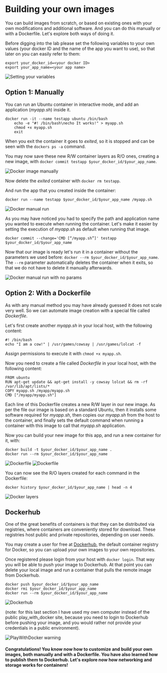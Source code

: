 # Building your own images

You can build images from scratch, or based on existing ones with your own modifications and additional software. And you can do this manually or with a Dockerfile. Let's explore both ways of doing it.

Before digging into the lab please set the following variables to your own values (your docker ID and the name of the app you want to use), so that later on you can easily refer to them:

```
export your_docker_id=<your docker ID>
export your_app_name=<your app name>
```

![Setting your variables](/posts/files/docker-201/assets/images/variables.png)


## Option 1: Manually

You can run an Ubuntu container in interactive mode, and add an application (*myapp.sh*) inside it.

```
docker run -it --name testapp ubuntu /bin/bash
    echo -e "#! /bin/bash\necho It works!" > myapp.sh
    chmod +x myapp.sh
    exit
```

When you exit the container it goes to *exited*, so it is stopped and can be seen with the `dockers ps -a` command.

You may now save these new R/W container layers as R/O ones, creating a new image, with `docker commit testapp $your_docker_id/$your_app_name`.

![Docker image manually](/posts/files/docker-201/assets/images/docker_manual.png)

Now delete the *exited* container with `docker rm testapp`.

And run the app that you created inside the container:

```
docker run --name testapp $your_docker_id/$your_app_name /myapp.sh
```

![Docker manual run](/posts/files/docker-201/assets/images/docker_manual_run.png)

As you may have noticed you had to specify the path and application name you wanted to execute when running the container. Let's make it easier by setting the execution of *myapp.sh* as default when running that image.

```
docker commit --change='CMD [“/myapp.sh”]' testapp $your_docker_id/$your_app_name
```

Now that our image is ready let's run it in a container without the parameters we used before: `docker --rm $your_docker_id/$your_app_name`. The `--rm` parameter automatically deletes the container when it exits, so that we do not have to delete it manually afterwards.

![Docker manual run with no params](/posts/files/docker-201/assets/images/docker_manual_run2.png)

## Option 2: With a Dockerfile

As with any manual method you may have already guessed it does not scale very well. So we can automate image creation with a special file called *Dockerfile*.

Let's first create another *myapp.sh* in your local host, with the following content:

```
#! /bin/bash
echo "I am a cow!" | /usr/games/cowsay | /usr/games/lolcat -f
```

Assign permissions to execute it with `chmod +x myapp.sh`.

Now you need to create a file called *Dockerfile* in your local host, with the following content:

```
FROM ubuntu
RUN apt-get update && apt-get install -y cowsay lolcat && rm -rf /var/lib/apt/lists/*
COPY myapp.sh /myapp/myapp.sh
CMD ["/myapp/myapp.sh"]
```

Each line of this Dockerfile creates a new R/W layer in our new image. As per the file our image is based on a standard Ubuntu, then it installs some software required for *myapp.sh*, then copies our *myapp.sh* from the host to the container, and finally sets the default command when running a container with this image to call that *myapp.sh* application.

Now you can build your new image for this app, and run a new container for it, with:

```
docker build -t $your_docker_id/$your_app_name .
docker run --rm $your_docker_id/$your_app_name
```

![Dockerfile](/posts/files/docker-201/assets/images/dockerfile1.png)
![Dockerfile](/posts/files/docker-201/assets/images/dockerfile2.png)

You can now see the R/O layers created for each command in the Dockerfile:

```
docker history $your_docker_id/$your_app_name | head -n 4
```

![Docker layers](/posts/files/docker-201/assets/images/docker_history.png)

## Dockerhub

One of the great benefits of containers is that they can be distributed via registries, where containers are conveniently stored for download. These registries host public and private repositories, depending on user needs.

You may create a user for free at [Dockerhub](https://hub.docker.com), the default container registry for Docker, so you can upload your own images to your own repositories.

Once registered please login from your host with `docker login`. That way you will be able to *push* your image to Dockerhub. At that point you can delete your local image and run a container that pulls the remote image from Dockerhub.

```
docker push $your_docker_id/$your_app_name
docker rmi $your_docker_id/$your_app_name
docker run --rm $your_docker_id/$your_app_name
```

![Dockerhub](/posts/files/docker-201/assets/images/dockerhub.png)

(note: for this last section I have used my own computer instead of the public play_with_docker site, because you need to login to Dockerhub before pushing your image, and you would rather not provide your credentials in a public environment).

![PlayWithDocker warning](/posts/files/docker-201/assets/images/pwd_warning.png)

#### Congratulations! You know now how to customize and build your own images, both manually and with a Dockerfile. You have also learned how to publish them to Dockerhub. Let's explore now how networking and storage works for containers!
